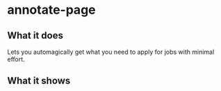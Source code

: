 # annotate-page

## What it does

Lets you automagically get what you need to apply for jobs with minimal effort.

## What it shows
